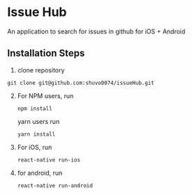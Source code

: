 # Issue Hub

An application to search for issues in github for iOS + Android
 
## Installation Steps

1. clone repository
```
git clone git@github.com:shuvo0074/issueHub.git
```
2. For NPM users, run 
    ```
    npm install
    ```
    yarn users run 
    ```
    yarn install
    ```
3. For iOS, run 
    ```
    react-native run-ios
    ```
4. for android, run
    ```
    react-native run-android
    ```
